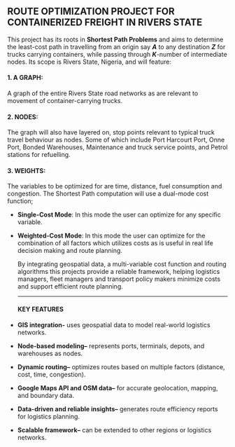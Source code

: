 ## **ROUTE OPTIMIZATION PROJECT FOR CONTAINERIZED FREIGHT IN RIVERS STATE**
This project has its roots in **Shortest Path Problems** and aims to determine the least-cost path in travelling from an origin say ***A*** to any destination ***Z*** for trucks carrying containers, while passing through ***K***-number of intermediate nodes. Its scope is Rivers State, Nigeria, and will feature:

#### **1. A GRAPH:**
A graph of the entire Rivers State road networks as are relevant to movement of container-carrying trucks.
#### **2. NODES:**
The graph will also have layered on, stop points relevant to typical truck travel behaviour as nodes. Some of which include Port Harcourt Port, Onne Port, Bonded Warehouses, Maintenance and truck service points, and Petrol stations for refuelling.
#### **3. WEIGHTS:**
The variables to be optimized for are time, distance, fuel consumption and congestion. The Shortest Path computation will use a dual-mode cost function;
  - **Single-Cost Mode**: In this mode the user can optimize for any specific variable.
  - **Weighted-Cost Mode**: In this mode the user can optimize for the combination of all factors which utilizes costs as is useful in real life decision making and route planning.

    By integrating geospatial data, a multi-variable cost function and routing algorithms this projects provide a reliable framework, helping logistics managers, fleet managers and transport policy makers minimize costs and support efficient route planning.
    ___
    #### KEY FEATURES
    
- **GIS integration-** uses geospatial data to model real-world logistics networks.

- **Node-based modeling–** represents ports, terminals, depots, and warehouses as nodes.

- **Dynamic routing–** optimizes routes based on multiple factors (distance, cost, time, congestion).

- **Google Maps API and OSM data–** for accurate geolocation, mapping, and boundary data.

- **Data-driven and reliable insights–** generates route efficiency reports for logistics planning.

- **Scalable framework–** can be extended to other regions or logistics networks.

